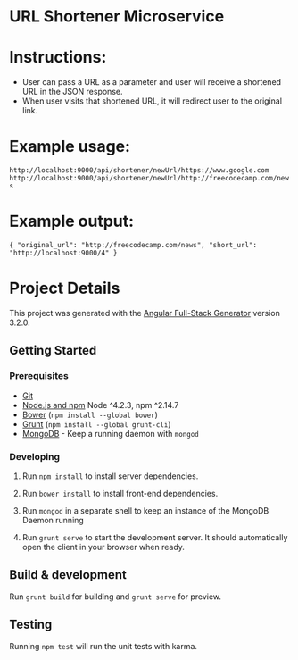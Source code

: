 # URL Shortener Microservice

# Instructions:
- User can pass a URL as a parameter and user will receive a shortened URL in the JSON response.
- When user visits that shortened URL, it will redirect user to the original link.

# Example usage:
`http://localhost:9000/api/shortener/newUrl/https://www.google.com`
`http://localhost:9000/api/shortener/newUrl/http://freecodecamp.com/news`

# Example output:
`{ "original_url": "http://freecodecamp.com/news", "short_url": "http://localhost:9000/4" }`

# Project Details

This project was generated with the [Angular Full-Stack Generator](https://github.com/DaftMonk/generator-angular-fullstack) version 3.2.0.

## Getting Started

### Prerequisites

- [Git](https://git-scm.com/)
- [Node.js and npm](nodejs.org) Node ^4.2.3, npm ^2.14.7
- [Bower](bower.io) (`npm install --global bower`)
- [Grunt](http://gruntjs.com/) (`npm install --global grunt-cli`)
- [MongoDB](https://www.mongodb.org/) - Keep a running daemon with `mongod`

### Developing

1. Run `npm install` to install server dependencies.

2. Run `bower install` to install front-end dependencies.

3. Run `mongod` in a separate shell to keep an instance of the MongoDB Daemon running

4. Run `grunt serve` to start the development server. It should automatically open the client in your browser when ready.

## Build & development

Run `grunt build` for building and `grunt serve` for preview.

## Testing

Running `npm test` will run the unit tests with karma.
